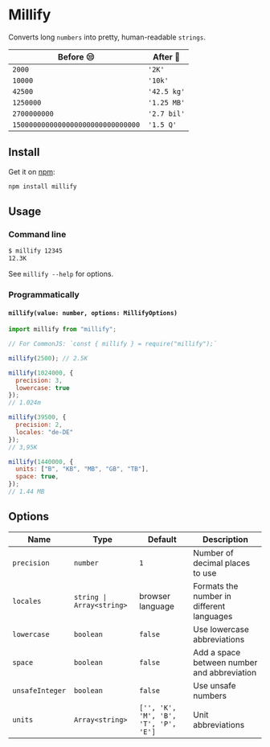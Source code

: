 # Millify

Converts long `numbers` into pretty, human-readable `strings`.

Before :unamused: | After :tada:
--- | ---
`2000` | `'2K'`
`10000` | `'10k'`
`42500` | `'42.5 kg'`
`1250000` | `'1.25 MB'`
`2700000000` | `'2.7 bil'`
`1500000000000000000000000000000` | `'1.5 Q'`


## Install

Get it on [npm](https://www.npmjs.com/package/millify):

```bash
npm install millify
```
## Usage

### Command line

```bash
$ millify 12345
12.3K
```

See `millify --help` for options.

### Programmatically

#### `millify(value: number, options: MillifyOptions)`

```js
import millify from "millify";

// For CommonJS: `const { millify } = require("millify");`

millify(2500); // 2.5K

millify(1024000, {
  precision: 3,
  lowercase: true
});
// 1.024m

millify(39500, {
  precision: 2,  
  locales: "de-DE"
});
// 3,95K

millify(1440000, {
  units: ["B", "KB", "MB", "GB", "TB"],
  space: true,
});
// 1.44 MB
```

## Options

Name | Type | Default | Description
--- | --- | --- | ---
`precision` | `number` | `1` | Number of decimal places to use
`locales` | `string \| Array<string>` | browser language | Formats the number in different languages
`lowercase` | `boolean` | `false` | Use lowercase abbreviations
`space` | `boolean` | `false` | Add a space between number and abbreviation
`unsafeInteger` | `boolean` | `false` | Use unsafe numbers 
`units` | `Array<string>` | `['', 'K', 'M', 'B', 'T', 'P', 'E']` | Unit abbreviations
